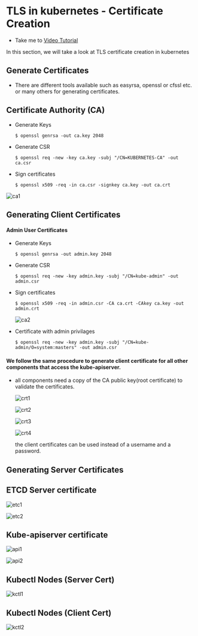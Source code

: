 # TLS in kubernetes - Certificate Creation
  - Take me to [Video Tutorial](https://kodekloud.com/topic/tls-in-kubernetes-certificate-creation/)
  
In this section, we will take a look at TLS certificate creation in kubernetes

## Generate Certificates
- There are different tools available such as easyrsa, openssl or cfssl etc. or many others for generating certificates.

## Certificate Authority (CA)

- Generate Keys
  ```
  $ openssl genrsa -out ca.key 2048
  ```
- Generate CSR
  ```
  $ openssl req -new -key ca.key -subj "/CN=KUBERNETES-CA" -out ca.csr
  ```
- Sign certificates
  ```
  $ openssl x509 -req -in ca.csr -signkey ca.key -out ca.crt
  ```
 
 ![ca1](../../images/ca1.PNG)
 
## Generating Client Certificates

#### Admin User Certificates

- Generate Keys
  ```
  $ openssl genrsa -out admin.key 2048
  ```
- Generate CSR
  ```
  $ openssl req -new -key admin.key -subj "/CN=kube-admin" -out admin.csr
  ```
- Sign certificates
  ```
  $ openssl x509 -req -in admin.csr -CA ca.crt -CAkey ca.key -out admin.crt
  ```
  
  ![ca2](../../images/ca2.PNG)
  
- Certificate with admin privilages
  ```
  $ openssl req -new -key admin.key -subj "/CN=kube-admin/O=system:masters" -out admin.csr
  ```
  
#### We follow the same procedure to generate client certificate for all other components that access the kube-apiserver.
- all components need a copy of the CA public key(root certificate) to validate the certificates. 

  ![crt1](../../images/crt1.PNG)
  
  ![crt2](../../images/crt2.PNG)
  
  ![crt3](../../images/crt3.PNG)
   
  ![crt4](../../images/crt4.PNG)

  the client certificates can be used instead of a username and a password.
  
  
## Generating Server Certificates


## ETCD Server certificate

  ![etc1](../../images/etc1.PNG)
  
  ![etc2](../../images/etc2.PNG)
  
## Kube-apiserver certificate

  ![api1](../../images/api1.PNG)
  
  ![api2](../../images/api2.PNG)
  
## Kubectl Nodes (Server Cert)

   ![kctl1](../../images/kctl1.PNG)
   
## Kubectl Nodes (Client Cert)

   ![kctl2](../../images/kctl2.PNG)
   
   
   
  
  

  

  


  
  
  
  
 
